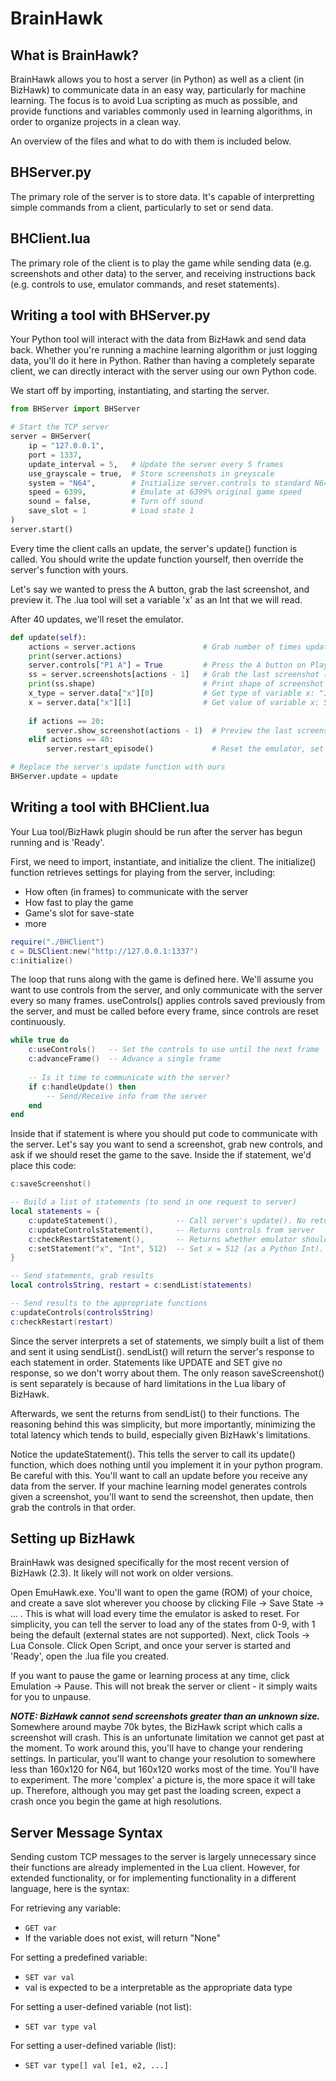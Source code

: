 # BrainHawk

## What is BrainHawk?
BrainHawk allows you to host a server (in Python) as well as a client (in BizHawk) to communicate data in an easy way, particularly for machine learning. The focus is to avoid Lua scripting as much as possible, and provide functions and variables commonly used in learning algorithms, in order to organize projects in a clean way.

An overview of the files and what to do with them is included below.

## BHServer.py
The primary role of the server is to store data. It's capable of interpretting simple commands from a client, particularly to set or send data. 

## BHClient.lua
The primary role of the client is to play the game while sending data (e.g. screenshots and other data) to the server, and receiving instructions back (e.g. controls to use, emulator commands, and reset statements).

## Writing a tool with BHServer.py
Your Python tool will interact with the data from BizHawk and send data back. Whether you're running a machine learning algorithm or just logging data, you'll do it here in Python. Rather than having a completely separate client, we can directly interact with the server using our own Python code.

We start off by importing, instantiating, and starting the server.

```Python
from BHServer import BHServer

# Start the TCP server
server = BHServer(
	ip = "127.0.0.1",
	port = 1337,
	update_interval = 5,   # Update the server every 5 frames
	use_grayscale = true,  # Store screenshots in greyscale
	system = "N64",        # Initialize server.controls to standard N64 controls
	speed = 6399,          # Emulate at 6399% original game speed
	sound = false,         # Turn off sound
	save_slot = 1          # Load state 1
)
server.start()
```

Every time the client calls an update, the server's update() function is called. You should write the update function yourself, then override the server's function with yours.

Let's say we wanted to press the A button, grab the last screenshot, and preview it. The .lua tool will set a variable 'x' as an Int that we will read.

After 40 updates, we'll reset the emulator.

```Python
def update(self):
	actions = server.actions               # Grab number of times update() has been called
	print(server.actions)
	server.controls["P1 A"] = True         # Press the A button on Player 1's controller
	ss = server.screenshots[actions - 1]   # Grab the last screenshot (numpy.ndarray)
	print(ss.shape)                        # Print shape of screenshot
	x_type = server.data["x"][0]           # Get type of variable x: "Int"
	x = server.data["x"][1]                # Get value of variable x: 512
	
	if actions == 20:
		server.show_screenshot(actions - 1)  # Preview the last screenshot
	elif actions == 40:
		server.restart_episode()             # Reset the emulator, set actions = 0

# Replace the server's update function with ours
BHServer.update = update
```

## Writing a tool with BHClient.lua
Your Lua tool/BizHawk plugin should be run after the server has begun running and is 'Ready'.

First, we need to import, instantiate, and initialize the client.
The initialize() function retrieves settings for playing from the server, including:
* How often (in frames) to communicate with the server
* How fast to play the game
* Game's slot for save-state
* more

```lua
require("./BHClient")
c = DLSClient:new("http://127.0.0.1:1337")
c:initialize()
```

The loop that runs along with the game is defined here. We'll assume you want to use controls from the server, and only communicate with the server every so many frames. useControls() applies controls saved previously from the server, and must be called before every frame, since controls are reset continuously.

```lua
while true do
	c:useControls()   -- Set the controls to use until the next frame
	c:advanceFrame()  -- Advance a single frame
	
	-- Is it time to communicate with the server?
	if c:handleUpdate() then
		-- Send/Receive info from the server
	end
end
```

Inside that if statement is where you should put code to communicate with the server. Let's say you want to send a screenshot, grab new controls, and ask if we should reset the game to the save. Inside the if statement, we'd place this code:

```lua
c:saveScreenshot()

-- Build a list of statements (to send in one request to server)
local statements = {
	c:updateStatement(),             -- Call server's update(). No return
	c:updateControlsStatement(),     -- Returns controls from server
	c:checkRestartStatement(),       -- Returns whether emulator should reset
	c:setStatement("x", "Int", 512)  -- Set x = 512 (as a Python Int). No return
}

-- Send statements, grab results
local controlsString, restart = c:sendList(statements)

-- Send results to the appropriate functions
c:updateControls(controlsString)
c:checkRestart(restart)
```

Since the server interprets a set of statements, we simply built a list of them and sent it using sendList(). sendList() will return the server's response to each statement in order. Statements like UPDATE and SET give no response, so we don't worry about them. The only reason saveScreenshot() is sent separately is because of hard limitations in the Lua libary of BizHawk.

Afterwards, we sent the returns from sendList() to their functions. The reasoning behind this was simplicity, but more importantly, minimizing the total latency which tends to build, especially given BizHawk's limitations. 

Notice the updateStatement(). This tells the server to call its update() function, which does nothing until you implement it in your python program. Be careful with this. You'll want to call an update before you receive any data from the server. If your machine learning model generates controls given a screenshot, you'll want to send the screenshot, then update, then grab the controls in that order.

## Setting up BizHawk
BrainHawk was designed specifically for the most recent version of BizHawk (2.3). It likely will not work on older versions.

Open EmuHawk.exe. You'll want to open the game (ROM) of your choice, and create a save slot wherever you choose by clicking File -> Save State -> ... . This is what will load every time the emulator is asked to reset. For simplicity, you can tell the server to load any of the states from 0-9, with 1 being the default (external states are not supported). Next, click Tools -> Lua Console. Click Open Script, and once your server is started and 'Ready', open the .lua file you created.

If you want to pause the game or learning process at any time, click Emulation -> Pause. This will not break the server or client - it simply waits for you to unpause.

_**NOTE: BizHawk cannot send screenshots greater than an unknown size.**_ Somewhere around maybe 70k bytes, the BizHawk script which calls a screenshot will crash. This is an unfortunate limitation we cannot get past at the moment. To work around this, you'll have to change your rendering settings. In particular, you'll want to change your resolution to somewhere less than 160x120 for N64, but 160x120 works most of the time. You'll have to experiment. The more 'complex' a picture is, the more space it will take up. Therefore, although you may get past the loading screen, expect a crash once you begin the game at high resolutions.

## Server Message Syntax
Sending custom TCP messages to the server is largely unnecessary since their functions are already implemented in the Lua client. However, for extended functionality, or for implementing functionality in a different language, here is the syntax:

For retrieving any variable:
* `GET var`
* If the variable does not exist, will return "None"

For setting a predefined variable:
* `SET var val`
* val is expected to be a interpretable as the appropriate data type

For setting a user-defined variable (not list):
* `SET var type val`

For setting a user-defined variable (list):
* `SET var type[] val [e1, e2, ...]`
